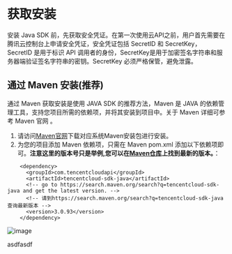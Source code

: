 # 获取安装
安装 Java SDK 前，先获取安全凭证。在第一次使用云API之前，用户首先需要在腾讯云控制台上申请安全凭证，安全凭证包括 SecretID 和 SecretKey， SecretID 是用于标识 API 调用者的身份，SecretKey是用于加密签名字符串和服务器端验证签名字符串的密钥。SecretKey 必须严格保管，避免泄露。
## 通过 Maven 安装(推荐)
通过 Maven 获取安装是使用 JAVA SDK 的推荐方法，Maven 是 JAVA 的依赖管理工具，支持您项目所需的依赖项，并将其安装到项目中。关于 Maven 详细可参考 Maven 官网 。
1. 请访问[Maven官网](https://maven.apache.org/)下载对应系统Maven安装包进行安装。
2. 为您的项目添加 Maven 依赖项，只需在 Maven pom.xml 添加以下依赖项即可。**注意这里的版本号只是举例,您可以在[Maven仓库](https://search.maven.org/search?q=tencentcloud-sdk-java)上找到最新的版本。**：
```
    <dependency>
      <groupId>com.tencentcloudapi</groupId>
      <artifactId>tencentcloud-sdk-java</artifactId>
      <!-- go to https://search.maven.org/search?q=tencentcloud-sdk-java and get the latest version. -->
      <!-- 请到https://search.maven.org/search?q=tencentcloud-sdk-java查询最新版本 -->
      <version>3.0.93</version> 
    </dependency>
```
![image](https://img.shields.io/maven-central/v/com.tencentcloudapi/tencentcloud-sdk-java?label=maven最新版本) 

asdfasdf
